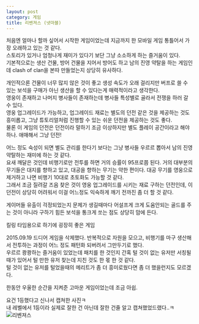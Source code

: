 ```yaml
---
layout: post
category: 게임
title: 리벤져스 (넷마블)
---
```

처음엔 얼마나 할까 싶어서 시작한 게임이었는데 지금까지 한 모바일 게임 통틀어서 가장 오래하고 있는 것 같다.  
스토리가 있거나 엄청나게 재미가 있다기 보단 그냥 소소하게 하는 즐거움이 있다.  
기본적으로는 생산 건물, 방어 건물을 지어서 방어도 하고 남의 진영 약탈을 하는 게임인데 clash of clan을 본따 만들었는지 상당히 유사하다.  

개인적으론 건물이 너무 많지 않은 것이 좋고 생성 속도가 오래 걸리지만 버프로 쓸 수 있는 보석을 구매가 아닌 생산을 할 수 있다는게 매력적이라고 생각한다.  
영웅이 존재하고 나머지 병사들이 존재하는데 병사들 특성별로 골라서 전쟁을 하러 갈 수 있다.  
영웅 업그레이드가 가능하고, 업그레이드 재료는 별도의 던전 같은 것을 제공하는 것도 흥미롭고, 그냥 튜토리얼처럼 진행할 수 있는 쉬운 던전을 제공하는 것도 좋다.  
물론 이 게임의 던전은 던전이라 말하기 조금 이상하지만 별도 플레이 공간이라고 해야하나. 애매해서 그냥 던전!  

어느 정도 숙성이 되면 별도 관리를 한다기 보다는 그냥 병사들 우르르 뽑아서 남의 진영 약탈하는 재미에 하는 것 같다.  
요새 깨달은 것인데 비행기로만 전투를 하면 거의 승률이 95프로쯤 된다. 거의 대부분의 무기들은 대지를 향하고 있고, 대공을 향하는 무기는 약한 편이다. 대공 무기를 영웅으로 제거하고 나면 비행기 10대로 초토화도 가능할 것 같다.  
그래서 조금 질려갈 즈음 찾은 것이 영웅 업그레이드를 시키는 재료 구하는 던전인데, 이 던전이 상당히 어려워서 이걸 어느정도 익숙하게 깨기 전까진 좀 더 할 것 같다.

게이머들 유출이 걱정되었는지 문제가 생길때마다 어설프게 크게 도움안되는 골드를 주는 것이 아니라 구하기 힘든 보석을 통크게 쏘는 점도 상당히 맘에 든다. 

킬링 타임용으로 하기에 굉장히 좋은 게임

2015.09.19 드디어 게임을 삭제했다.
반복적으로 자원을 모으고, 비행기를 마구 생산해서 전투하는 과정이 어느 정도 패턴화 되버려서 그만두기로 했다.  
우르르 쾅쾅하는 즐거움이 있었는데 패치를 한 것인지 간혹 털 것이 없는 유저만 서칭될 때가 있어서 털 만한 유저 찾는데 지친 것도 한 몫 한 것 같다.  
털 것이 없는 유저를 털었을때의 메리트가 좀 더 흥미로웠다면 좀 더 했을런지도 모르겠다.  

한동안 우울한 순간을 지켜준 고마운 게임이었는데 조금 아쉽.

요건 1등했다고 신나서 캡쳐한 사진ㅋ  
내 레벨에서 1등이라 실제로 잘한 건 아닌데 잘한 건줄 알고 캡쳐했었드랬다..ㅋ  
![리벤져스](http://lh3.googleusercontent.com/-1yfya0q2p7o/VgD3YklmxgI/AAAAAAAAAF0/VqJ0LnKAapI/s1280/upload_-1.jpg)
